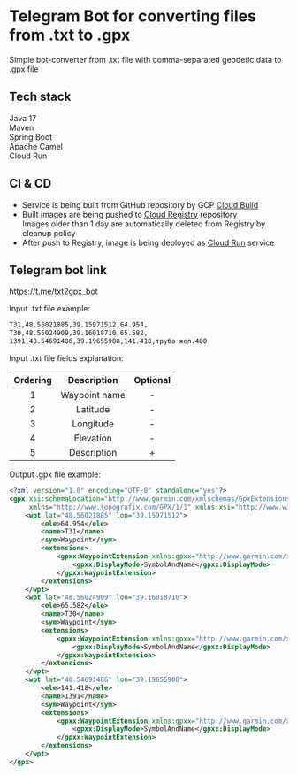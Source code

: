 # Telegram Bot for converting files from .txt to .gpx

Simple bot-converter from .txt file with comma-separated geodetic data to .gpx file

## Tech stack

Java 17  
Maven  
Spring Boot  
Apache Camel  
Cloud Run

## CI & CD

* Service is being built from GitHub repository by
  GCP [Cloud Build](https://console.cloud.google.com/cloud-build/triggers?project=tg-bot-txt2gpx-330001)
* Built images are being pushed
  to [Cloud Registry](https://console.cloud.google.com/artifacts/docker/tg-bot-txt2gpx-330001/europe-north1/cloud-run-source-deploy/txt2gpx%2Ftxt2gpx?project=tg-bot-txt2gpx-330001)
  repository  
  Images older than 1 day are automatically deleted from Registry by cleanup policy
* After push to Registry, image is being deployed
  as [Cloud Run](https://console.cloud.google.com/run?project=tg-bot-txt2gpx-330001) service

## Telegram bot link

https://t.me/txt2gpx_bot

Input .txt file example:

```txt
Т31,48.56021885,39.15971512,64.954,
Т30,48.56024909,39.16018710,65.582,
1391,48.54691486,39.19655908,141.418,труба жел.400
```

Input .txt file fields explanation:

| Ordering |  Description  | Optional |
|:--------:|:-------------:|:--------:|
|    1     | Waypoint name |    -     |
|    2     |   Latitude    |    -     |
|    3     |   Longitude   |    -     |
|    4     |   Elevation   |    -     |
|    5     |  Description  |    +     |

Output .gpx file example:

```xml
<?xml version="1.0" encoding="UTF-8" standalone="yes"?>
<gpx xsi:schemaLocation="http://www.garmin.com/xmlschemas/GpxExtensions/v3 http://www.garmin.com/xmlschemas/GpxExtensions/v3/GpxExtensionsv3.xsd http://www.topografix.com/GPX/1/1 http://www.topografix.com/GPX/1/1/gpx.xsd"
     xmlns="http://www.topografix.com/GPX/1/1" xmlns:xsi="http://www.w3.org/2001/XMLSchema-instance">
    <wpt lat="48.56021885" lon="39.15971512">
        <ele>64.954</ele>
        <name>Т31</name>
        <sym>Waypoint</sym>
        <extensions>
            <gpxx:WaypointExtension xmlns:gpxx="http://www.garmin.com/xmlschemas/GpxExtensions/v3">
                <gpxx:DisplayMode>SymbolAndName</gpxx:DisplayMode>
            </gpxx:WaypointExtension>
        </extensions>
    </wpt>
    <wpt lat="48.56024909" lon="39.16018710">
        <ele>65.582</ele>
        <name>Т30</name>
        <sym>Waypoint</sym>
        <extensions>
            <gpxx:WaypointExtension xmlns:gpxx="http://www.garmin.com/xmlschemas/GpxExtensions/v3">
                <gpxx:DisplayMode>SymbolAndName</gpxx:DisplayMode>
            </gpxx:WaypointExtension>
        </extensions>
    </wpt>
    <wpt lat="48.54691486" lon="39.19655908">
        <ele>141.418</ele>
        <name>1391</name>
        <sym>Waypoint</sym>
        <extensions>
            <gpxx:WaypointExtension xmlns:gpxx="http://www.garmin.com/xmlschemas/GpxExtensions/v3">
                <gpxx:DisplayMode>SymbolAndName</gpxx:DisplayMode>
            </gpxx:WaypointExtension>
        </extensions>
    </wpt>
</gpx>
```
